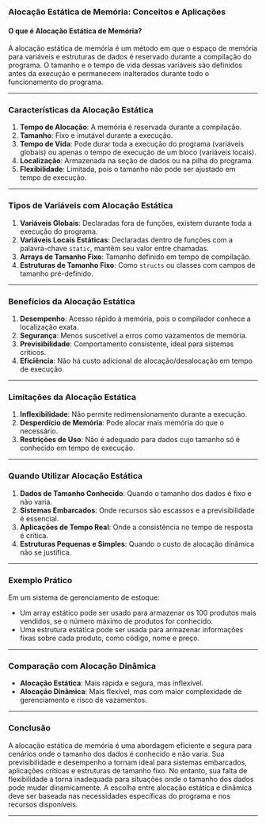 ### Alocação Estática de Memória: Conceitos e Aplicações

#### O que é Alocação Estática de Memória?
A alocação estática de memória é um método em que o espaço de memória para variáveis e estruturas de dados é reservado durante a compilação do programa. O tamanho e o tempo de vida dessas variáveis são definidos antes da execução e permanecem inalterados durante todo o funcionamento do programa.

---

### Características da Alocação Estática
1. **Tempo de Alocação**: A memória é reservada durante a compilação.
2. **Tamanho**: Fixo e imutável durante a execução.
3. **Tempo de Vida**: Pode durar toda a execução do programa (variáveis globais) ou apenas o tempo de execução de um bloco (variáveis locais).
4. **Localização**: Armazenada na seção de dados ou na pilha do programa.
5. **Flexibilidade**: Limitada, pois o tamanho não pode ser ajustado em tempo de execução.

---

### Tipos de Variáveis com Alocação Estática
1. **Variáveis Globais**: Declaradas fora de funções, existem durante toda a execução do programa.
2. **Variáveis Locais Estáticas**: Declaradas dentro de funções com a palavra-chave `static`, mantêm seu valor entre chamadas.
3. **Arrays de Tamanho Fixo**: Tamanho definido em tempo de compilação.
4. **Estruturas de Tamanho Fixo**: Como `structs` ou classes com campos de tamanho pré-definido.

---

### Benefícios da Alocação Estática
1. **Desempenho**: Acesso rápido à memória, pois o compilador conhece a localização exata.
2. **Segurança**: Menos suscetível a erros como vazamentos de memória.
3. **Previsibilidade**: Comportamento consistente, ideal para sistemas críticos.
4. **Eficiência**: Não há custo adicional de alocação/desalocação em tempo de execução.

---

### Limitações da Alocação Estática
1. **Inflexibilidade**: Não permite redimensionamento durante a execução.
2. **Desperdício de Memória**: Pode alocar mais memória do que o necessário.
3. **Restrições de Uso**: Não é adequado para dados cujo tamanho só é conhecido em tempo de execução.

---

### Quando Utilizar Alocação Estática
1. **Dados de Tamanho Conhecido**: Quando o tamanho dos dados é fixo e não varia.
2. **Sistemas Embarcados**: Onde recursos são escassos e a previsibilidade é essencial.
3. **Aplicações de Tempo Real**: Onde a consistência no tempo de resposta é crítica.
4. **Estruturas Pequenas e Simples**: Quando o custo de alocação dinâmica não se justifica.

---

### Exemplo Prático
Em um sistema de gerenciamento de estoque:
- Um array estático pode ser usado para armazenar os 100 produtos mais vendidos, se o número máximo de produtos for conhecido.
- Uma estrutura estática pode ser usada para armazenar informações fixas sobre cada produto, como código, nome e preço.

---

### Comparação com Alocação Dinâmica
- **Alocação Estática**: Mais rápida e segura, mas inflexível.
- **Alocação Dinâmica**: Mais flexível, mas com maior complexidade de gerenciamento e risco de vazamentos.

---

### Conclusão
A alocação estática de memória é uma abordagem eficiente e segura para cenários onde o tamanho dos dados é conhecido e não varia. Sua previsibilidade e desempenho a tornam ideal para sistemas embarcados, aplicações críticas e estruturas de tamanho fixo. No entanto, sua falta de flexibilidade a torna inadequada para situações onde o tamanho dos dados pode mudar dinamicamente. A escolha entre alocação estática e dinâmica deve ser baseada nas necessidades específicas do programa e nos recursos disponíveis.

---